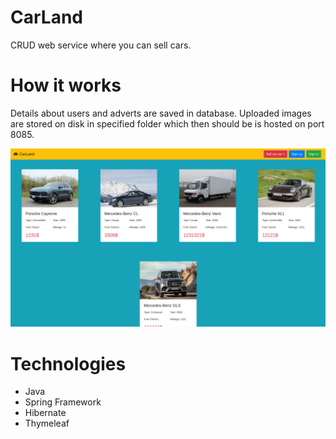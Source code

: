 # CarLand
CRUD web service where you can sell cars.

# How it works
Details about users and adverts are saved in database. Uploaded images are stored on disk in specified folder which then should be is hosted on port 8085.

<img src="/images/home.png">

# Technologies
- Java
- Spring Framework
- Hibernate
- Thymeleaf
